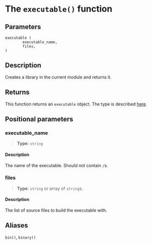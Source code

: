# The `executable()` function

## Parameters
```leafbuild
executable (
        executable_name,
        files,
)
```

## Description
Creates a library in the current module and returns it.

## Returns
This function returns an `executable` object. The type is described [here](../../special_types/executable.md).

## Positional parameters

### executable_name
> **Type**: `string`

#### Description

The name of the executable.
Should not contain `/`s.

### files
> **Type**: `string` or array of `string`s.

#### Description
The list of source files to build the executable with.

## Aliases
`bin()`, `binary()`